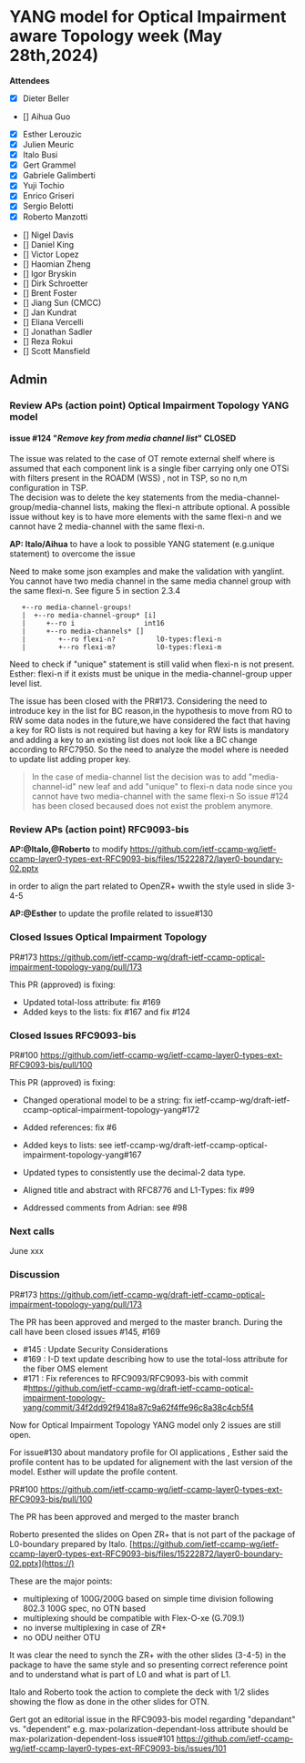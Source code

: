 # YANG model for Optical Impairment aware Topology week (May 28th,2024)


****Attendees****
- [x] Dieter Beller
- [] Aihua Guo
- [x] Esther Lerouzic 
- [x] Julien Meuric
- [x] Italo Busi
- [x] Gert Grammel
- [x] Gabriele Galimberti 
- [x] Yuji Tochio
- [x] Enrico Griseri 
- [x] Sergio Belotti
- [x] Roberto Manzotti 
- [] Nigel Davis
- [] Daniel King
- [] Victor Lopez
- [] Haomian Zheng
- [] Igor Bryskin
- [] Dirk Schroetter
- [] Brent Foster
- [] Jiang Sun (CMCC)
- [] Jan Kundrat
- [] Eliana Vercelli
- [] Jonathan Sadler
- [] Reza Rokui 
- [] Scott Mansfield

## Admin

### Review APs (action point) Optical Impairment Topology YANG model

#### issue #124 "*Remove key from media channel list*"  CLOSED
The issue was related  to the case of OT remote external shelf where is assumed that each component link is a single fiber carrying only one OTSi with filters present in the ROADM (WSS) , not in TSP, so no n,m configuration in TSP.  
The decision was to delete the key statements from the media-channel-group/media-channel lists, making the flexi-n attribute optional.
A possible issue without key is to have more elements with the same flexi-n and we cannot have 2 media-channel with the same flexi-n.

**AP: Italo/Aihua** to have a look to possible YANG statement (e.g.unique statement) to overcome the issue

Need to make some json examples and make the validation with yanglint.
You cannot have two media channel in the same media channel group with the same flexi-n. See figure 5 in section 2.3.4

       +--ro media-channel-groups!
       |  +--ro media-channel-group* [i]
       |     +--ro i                 int16
       |     +--ro media-channels* []
       |        +--ro flexi-n?          l0-types:flexi-n
       |        +--ro flexi-m?          l0-types:flexi-m

Need to check if "unique" statement is still valid when flexi-n is not present.
Esther: flexi-n if it exists must be unique in the media-channel-group upper level list.

The issue has been closed with the PR#173.
Considering the need to introduce key in the list for BC reason,in the hypothesis to move from RO to RW some data nodes in the future,we have considered the fact that having a key for RO lists is not required but having a key for RW lists is mandatory and adding a key to an existing list does not look like a BC change according to RFC7950.
So the need to analyze the model where is needed to update list adding proper key.

> In the case of media-channel list the decision was to add "media-channel-id" new leaf and add "unique" to flexi-n data node since you cannot have two media-channel with the same flexi-n
> So issue #124 has been closed becaused does not exist the problem anymore.

### Review APs (action point) RFC9093-bis

**AP:@Italo,@Roberto** to modify https://github.com/ietf-ccamp-wg/ietf-ccamp-layer0-types-ext-RFC9093-bis/files/15222872/layer0-boundary-02.pptx

in order to align the part related to OpenZR+ wwith the style used in slide 3-4-5

**AP:@Esther** to update the profile related to issue#130 

### Closed Issues Optical Impairment Topology
PR#173 https://github.com/ietf-ccamp-wg/draft-ietf-ccamp-optical-impairment-topology-yang/pull/173

This PR (approved) is fixing:

* Updated total-loss attribute: fix #169
* Added keys to the lists: fix #167 and fix #124


### Closed Issues RFC9093-bis 
PR#100 https://github.com/ietf-ccamp-wg/ietf-ccamp-layer0-types-ext-RFC9093-bis/pull/100

This PR (approved) is fixing:

* Changed operational model to be a string: fix ietf-ccamp-wg/draft-ietf-ccamp-optical-impairment-topology-yang#172

* Added references: fix #6

* Added keys to lists: see ietf-ccamp-wg/draft-ietf-ccamp-optical-impairment-topology-yang#167

* Updated types to consistently use the decimal-2 data type.

* Aligned title and abstract with RFC8776 and L1-Types: fix #99

* Addressed comments from Adrian: see #98

### Next calls

June xxx


### Discussion

PR#173 https://github.com/ietf-ccamp-wg/draft-ietf-ccamp-optical-impairment-topology-yang/pull/173

The PR has been approved and merged to the master branch.
During the call have been closed issues #145, #169
- #145 : Update Security Considerations
- #169 : I-D text update describing how to use the total-loss attribute for the fiber OMS element
- #171 : Fix references to RFC9093/RFC9093-bis
 with commit #https://github.com/ietf-ccamp-wg/draft-ietf-ccamp-optical-impairment-topology-yang/commit/34f2dd92f9418a87c9a62f4ffe96c8a38c4cb5f4

Now for Optical Impairment Topology YANG model only 2 issues are still open.

For issue#130 about mandatory profile for OI applications , Esther said the profile content has to be updated for alignement with the last version of the model.
Esther will update the profile content.

PR#100 https://github.com/ietf-ccamp-wg/ietf-ccamp-layer0-types-ext-RFC9093-bis/pull/100

The PR has been approved and merged to the master branch

Roberto presented the slides on Open ZR+ that is not part of the package of L0-boundary prepared by Italo.  [https://github.com/ietf-ccamp-wg/ietf-ccamp-layer0-types-ext-RFC9093-bis/files/15222872/layer0-boundary-02.pptx](https://)  

These are the major points:
* multiplexing of 100G/200G based on simple time division following 802.3 100G spec, no OTN based 
* multiplexing should be compatible with Flex-O-xe (G.709.1)
* no inverse multiplexing in case of ZR+
* no ODU neither OTU

It was clear the need to synch the ZR+ with the other slides (3-4-5) in the package to have the same style and so presenting correct reference point and to understand what is part of L0 and what is part of L1.

Italo and Roberto took the action to complete the deck with 1/2 slides showing the flow as done in the other slides for OTN.

Gert got an editorial issue in the RFC9093-bis model regarding "depandant" vs. "dependent" e.g. max-polarization-dependant-loss attribute should be max-polarization-dependent-loss issue#101 https://github.com/ietf-ccamp-wg/ietf-ccamp-layer0-types-ext-RFC9093-bis/issues/101
